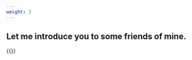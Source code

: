 ```yaml
---
weight: 3
---
```






## Let me introduce you to some friends of mine.

{{<friend name="苹果乐园" url="https://ringomaziwa.github.io/Ringomaziwa-github-io/" logo="" word="鱼之家">}}
